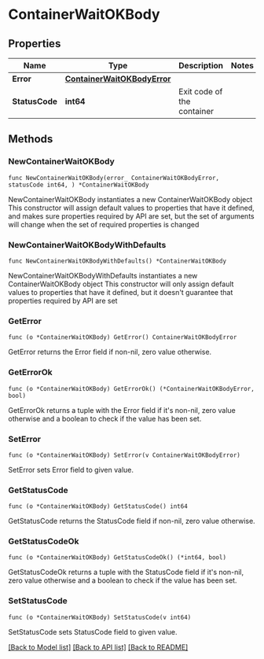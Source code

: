 # ContainerWaitOKBody

## Properties

Name | Type | Description | Notes
------------ | ------------- | ------------- | -------------
**Error** | [**ContainerWaitOKBodyError**](ContainerWaitOKBodyError.md) |  | 
**StatusCode** | **int64** | Exit code of the container | 

## Methods

### NewContainerWaitOKBody

`func NewContainerWaitOKBody(error_ ContainerWaitOKBodyError, statusCode int64, ) *ContainerWaitOKBody`

NewContainerWaitOKBody instantiates a new ContainerWaitOKBody object
This constructor will assign default values to properties that have it defined,
and makes sure properties required by API are set, but the set of arguments
will change when the set of required properties is changed

### NewContainerWaitOKBodyWithDefaults

`func NewContainerWaitOKBodyWithDefaults() *ContainerWaitOKBody`

NewContainerWaitOKBodyWithDefaults instantiates a new ContainerWaitOKBody object
This constructor will only assign default values to properties that have it defined,
but it doesn't guarantee that properties required by API are set

### GetError

`func (o *ContainerWaitOKBody) GetError() ContainerWaitOKBodyError`

GetError returns the Error field if non-nil, zero value otherwise.

### GetErrorOk

`func (o *ContainerWaitOKBody) GetErrorOk() (*ContainerWaitOKBodyError, bool)`

GetErrorOk returns a tuple with the Error field if it's non-nil, zero value otherwise
and a boolean to check if the value has been set.

### SetError

`func (o *ContainerWaitOKBody) SetError(v ContainerWaitOKBodyError)`

SetError sets Error field to given value.


### GetStatusCode

`func (o *ContainerWaitOKBody) GetStatusCode() int64`

GetStatusCode returns the StatusCode field if non-nil, zero value otherwise.

### GetStatusCodeOk

`func (o *ContainerWaitOKBody) GetStatusCodeOk() (*int64, bool)`

GetStatusCodeOk returns a tuple with the StatusCode field if it's non-nil, zero value otherwise
and a boolean to check if the value has been set.

### SetStatusCode

`func (o *ContainerWaitOKBody) SetStatusCode(v int64)`

SetStatusCode sets StatusCode field to given value.



[[Back to Model list]](../README.md#documentation-for-models) [[Back to API list]](../README.md#documentation-for-api-endpoints) [[Back to README]](../README.md)


